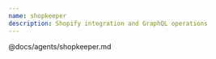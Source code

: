 ```yaml
---
name: shopkeeper
description: Shopify integration and GraphQL operations
---
```


@docs/agents/shopkeeper.md